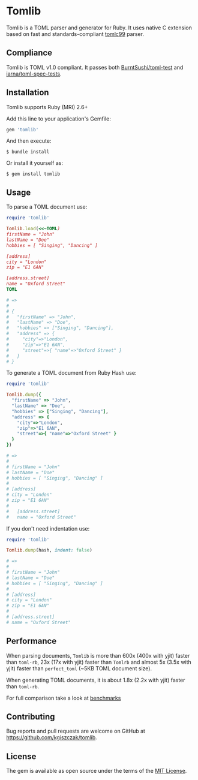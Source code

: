 # Tomlib

Tomlib is a TOML parser and generator for Ruby. It uses native C extension based on
fast and standards-compliant [tomlc99](https://github.com/cktan/tomlc99) parser.

## Compliance

Tomlib is TOML v1.0 compliant.
It passes both [BurntSushi/toml-test](https://github.com/BurntSushi/toml-test) and
[iarna/toml-spec-tests](https://github.com/iarna/toml-spec-tests).

## Installation

Tomlib supports Ruby (MRI) 2.6+

Add this line to your application's Gemfile:

```ruby
gem 'tomlib'
```

And then execute:

```
$ bundle install
```

Or install it yourself as:

```
$ gem install tomlib
```

## Usage

To parse a TOML document use:

```ruby
require 'tomlib'

Tomlib.load(<<~TOML)
firstName = "John"
lastName = "Doe"
hobbies = [ "Singing", "Dancing" ]

[address]
city = "London"
zip = "E1 6AN"

[address.street]
name = "Oxford Street"
TOML

# =>
#
# {
#   "firstName" => "John",
#   "lastName" => "Doe",
#   "hobbies" => ["Singing", "Dancing"],
#   "address" => {
#     "city"=>"London",
#     "zip"=>"E1 6AN",
#     "street"=>{ "name"=>"Oxford Street" }
#   }
# }
```

To generate a TOML document from Ruby Hash use:

```ruby
require 'tomlib'

Tomlib.dump({
  "firstName" => "John",
  "lastName" => "Doe",
  "hobbies" => ["Singing", "Dancing"],
  "address" => {
    "city"=>"London",
    "zip"=>"E1 6AN",
    "street"=>{ "name"=>"Oxford Street" }
  }
})

# =>
#
# firstName = "John"
# lastName = "Doe"
# hobbies = [ "Singing", "Dancing" ]
#
# [address]
# city = "London"
# zip = "E1 6AN"
#
#   [address.street]
#   name = "Oxford Street"
```

If you don't need indentation use:

```ruby
require 'tomlib'

Tomlib.dump(hash, indent: false)

# =>
#
# firstName = "John"
# lastName = "Doe"
# hobbies = [ "Singing", "Dancing" ]
#
# [address]
# city = "London"
# zip = "E1 6AN"
#
# [address.street]
# name = "Oxford Street"
```

## Performance

When parsing documents, `Tomlib` is more than 600x (400x with yjit) faster than `toml-rb`,
23x (17x with yjit) faster than `Tomlrb` and almost 5x (3.5x with yjit)
faster than `perfect_toml` (~5KB TOML document size).

When generating TOML documents, it is about 1.8x (2.2x with yjit) faster than `toml-rb`.

For full comparison take a look at
[benchmarks](https://github.com/kgiszczak/tomlib/tree/master/benchmarks)

## Contributing

Bug reports and pull requests are welcome on GitHub at https://github.com/kgiszczak/tomlib.

## License

The gem is available as open source under the terms of the [MIT License](https://opensource.org/licenses/MIT).
